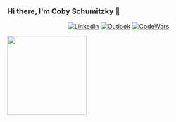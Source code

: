 ### Hi there, I'm Coby Schumitzky 👋
<div align="center">
 
  [![Linkedin](https://img.shields.io/badge/LinkedIn-0077B5?style=for-the-badge&logo=linkedin&logoColor=white)](https://www.linkedin.com/in/cobyts/)
  [![Outlook](https://img.shields.io/badge/Microsoft_Outlook-0078D4?style=for-the-badge&logo=microsoft-outlook&logoColor=white)](cschumit@lion.lmu.edu)
  [![CodeWars](https://img.shields.io/badge/Codewars-B1361E?style=for-the-badge&logo=Codewars&logoColor=white)](https://www.codewars.com/users/CSaltx)
 
  
</div>

<img height="180em" src="https://github-readme-stats.vercel.app/api?username=CSaltx&show_icons=true&hide_border=true&&count_private=true&include_all_commits=true" />
